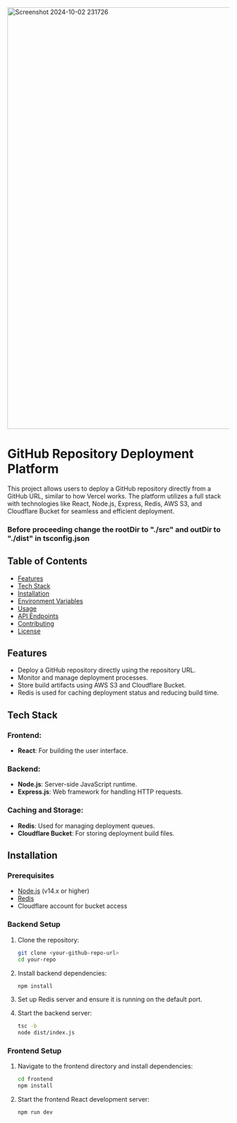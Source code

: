 <img width="953" alt="Screenshot 2024-10-02 231726" src="https://github.com/user-attachments/assets/528f3e8f-46f9-487a-8619-56762a270fcf">

# GitHub Repository Deployment Platform

This project allows users to deploy a GitHub repository directly from a GitHub URL, similar to how Vercel works. The platform utilizes a full stack with technologies like React, Node.js, Express, Redis, AWS S3, and Cloudflare Bucket for seamless and efficient deployment.
### Before proceeding change the rootDir to "./src" and outDir to "./dist" in tsconfig.json
## Table of Contents

- [Features](#features)
- [Tech Stack](#tech-stack)
- [Installation](#installation)
- [Environment Variables](#environment-variables)
- [Usage](#usage)
- [API Endpoints](#api-endpoints)
- [Contributing](#contributing)
- [License](#license)

## Features

- Deploy a GitHub repository directly using the repository URL.
- Monitor and manage deployment processes.
- Store build artifacts using AWS S3 and Cloudflare Bucket.
- Redis is used for caching deployment status and reducing build time.

## Tech Stack

### Frontend:
- **React**: For building the user interface.
  
### Backend:
- **Node.js**: Server-side JavaScript runtime.
- **Express.js**: Web framework for handling HTTP requests.
  
### Caching and Storage:
- **Redis**: Used for managing deployment queues.
- **Cloudflare Bucket**: For storing deployment build files.

## Installation

### Prerequisites
- [Node.js](https://nodejs.org/) (v14.x or higher)
- [Redis](https://redis.io/)
- Cloudflare account for bucket access

### Backend Setup

1. Clone the repository:
    ```bash
    git clone <your-github-repo-url>
    cd your-repo
    ```

2. Install backend dependencies:
    ```bash
    npm install
    ```

3. Set up Redis server and ensure it is running on the default port.


4. Start the backend server:
    ```bash
    tsc -b
    node dist/index.js
    ```

### Frontend Setup

1. Navigate to the frontend directory and install dependencies:
    ```bash
    cd frontend
    npm install
    ```

2. Start the frontend React development server:
    ```bash
    npm run dev
    ```




